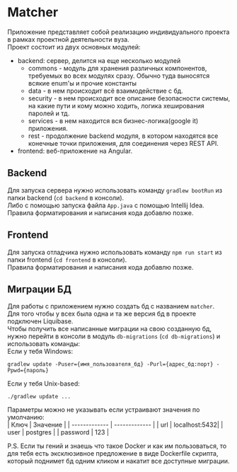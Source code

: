 # Matcher
Приложение представляет собой реализацию индивидуального проекта 
в рамках проектной деятельности вуза.  
Проект состоит из двух основных модулей:
* backend: сервер, делится на еще несколько модулей
    * commons - модуль для хранения различных компонентов, требуемых во всех модулях сразу. Обычно туда выносятся всякие enum'ы и прочие константы
    * data - в нем происходит всё взаимодействие с бд.
    * security - в нем происходит все описание безопасности системы,
    на какие пути и кому можно ходить, логика хеширования паролей и тд.
    * services - в нем находится вся бизнес-логика(google it) приложения.
    * rest - продолжение backend модуля, в котором находятся все конечные точки
    приложения, для соединения через REST API.
* frontend: веб-приложение на Angular.

## Backend
Для запуска сервера нужно использовать команду `gradlew bootRun` 
из папки backend (`cd backend` в консоли).  
Либо с помощью запуска файла `App.java` с помощью Intellij Idea.  
Правила форматирования и написания кода добавлю позже.

## Frontend
Для запуска отладчика нужно использовать команду `npm run start`
из папки frontend (`cd frontend` в консоли).  
Правила форматирования и написания кода добавлю позже.

## Миграции БД
Для работы с приложением нужно создать бд с названием `matcher`.  
Для того чтобы у всех была одна и та же версия бд в проекте подключен Liquibase.  
Чтобы получить все написанные миграции на свою созданную бд, нужно перейти в консоли в модуль `db-migrations` (`cd db-migrations`)
и использовать команды:  
Если у тебя Windows: 
```
gradlew update -Puser={имя_пользователя_бд} -Purl={адрес_бд:порт} -Ppwd={пароль}
```

Если у тебя Unix-based:
```
./gradlew update ...
```
Параметры можно не указывать если устраивают значения по умолчанию:  
| Ключ          | Значение      |
| ------------- | ------------- |
| url           | localhost:5432|
| user          | postgres      |
| password      | 123           |


P.S. Если ты гений и знаешь что такое Docker и как им пользоваться, то для тебя есть эксклюзивное предложение 
в виде Dockerfile скрипта, который поднимет бд одним кликом и накатит все доступные миграции.
